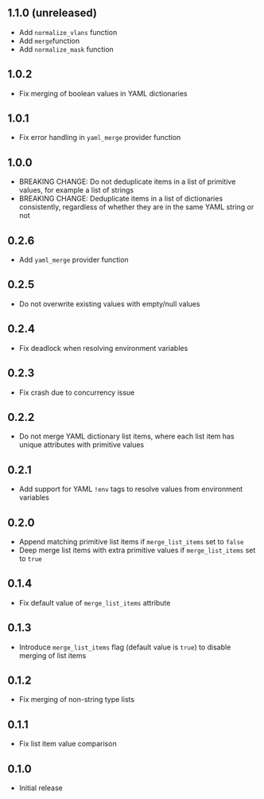 ## 1.1.0 (unreleased)

- Add `normalize_vlans` function
- Add `merge`function
- Add `normalize_mask` function

## 1.0.2

- Fix merging of boolean values in YAML dictionaries

## 1.0.1

- Fix error handling in `yaml_merge` provider function

## 1.0.0

- BREAKING CHANGE: Do not deduplicate items in a list of primitive values, for example a list of strings
- BREAKING CHANGE: Deduplicate items in a list of dictionaries consistently, regardless of whether they are in the same YAML string or not

## 0.2.6

- Add `yaml_merge` provider function

## 0.2.5

- Do not overwrite existing values with empty/null values

## 0.2.4

- Fix deadlock when resolving environment variables

## 0.2.3

- Fix crash due to concurrency issue

## 0.2.2

- Do not merge YAML dictionary list items, where each list item has unique attributes with primitive values

## 0.2.1

- Add support for YAML `!env` tags to resolve values from environment variables

## 0.2.0

- Append matching primitive list items if `merge_list_items` set to `false`
- Deep merge list items with extra primitive values if `merge_list_items` set to `true`

## 0.1.4

- Fix default value of `merge_list_items` attribute

## 0.1.3

- Introduce `merge_list_items` flag (default value is `true`) to disable merging of list items

## 0.1.2

- Fix merging of non-string type lists

## 0.1.1

- Fix list item value comparison

## 0.1.0

- Initial release

